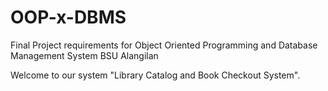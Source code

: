 # OOP-x-DBMS

Final Project requirements for Object Oriented Programming and Database Management System BSU Alangilan


Welcome to our system "Library Catalog and Book Checkout System". 
